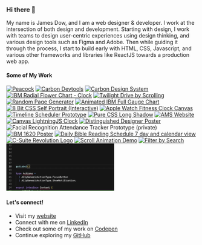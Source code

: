 ### Hi there 👋
My name is James Dow, and I am a web designer & developer. I work at the intersection of both design and development. Starting with design, I work with teams to design user-centric experiences using design thinking, and various design tools such as Figma and Adobe. Then while guiding it through the process, I start to build early with HTML, CSS, Javascript, and various other frameworks and libraries like ReactJS towards a production web app.

#### Some of My Work

<a href="https://peacocktv.com" title="Peacock"><img src="https://github.com/photodow/photodow/assets/3793636/952e1e74-a014-4fc8-a021-fc99219029aa" height="125px" alt="Peacock" /></a> <a href="https://ibm.biz/carbon-devtools-chrome" title="Carbon Devtools"><img src="https://github.com/photodow/photodow/assets/3793636/6feb07be-f4c7-4769-bbf8-f1b03bbbe949" height="125px" alt="Carbon Devtools" /></a> <a href="https://carbondesignsystem.com/" title="Carbon Design System"><img src="https://github.com/photodow/photodow/assets/3793636/02eca081-bd8f-45e9-8e70-a11ad3dee070" height="125px" alt="Carbon Design System" /></a> <a href="https://cdpn.io/pen/debug/GmYpRX" title="IBM Radial Flower Chart - Clock"><img src="https://shots.codepen.io/username/pen/GmYpRX-1280.jpg" height="125px" alt="IBM Radial Flower Chart - Clock" /></a> <a href="https://cdpn.io/pen/debug/mvdrdy" title="Twilight Drive by Scrolling"><img src="https://shots.codepen.io/username/pen/mvdrdy-1280.jpg" height="125px" alt="Twilight Drive by Scrolling" /></a> <a href="https://photodow.github.io/random-ibm/" title="Random Page Generator"><img src="https://github.com/photodow/photodow/assets/3793636/4252658f-9e3d-46ca-a25b-5de68ffe344e" height="125px" alt="Random Page Generator" /></a> <a href="https://cdpn.io/pen/debug/pobqVNa" title="Animated IBM Full Gauge Chart"><img src="https://shots.codepen.io/username/pen/pobqVNa-1280.jpg" height="125px" alt="Animated IBM Full Gauge Chart" /></a> <a href="https://cdpn.io/pen/debug/QWoWPmw" title="8 Bit CSS Self Portrait (Interactive)"><img src="https://shots.codepen.io/username/pen/QWoWPmw-1280.jpg" height="125px" alt="8 Bit CSS Self Portrait (Interactive)" /></a> <a href="https://cdpn.io/pen/debug/KKXLZqp" title="Apple Watch Fitness Clock Canvas"><img src="https://shots.codepen.io/username/pen/KKXLZqp-1280.jpg" height="125px" alt="Apple Watch Fitness Clock Canvas" /></a> <a href="https://photodow.github.io/timeline-prototype/build/" title="Timeline Scheduler Prototype"><img src="https://github.com/photodow/photodow/assets/3793636/22ac6a86-4ded-454a-916b-39caaed3c039" height="125px" alt="Timeline Scheduler Prototype" /></a> <a href="https://cdpn.io/pen/debug/vJWoKp" title="Pure CSS Long Shadow"><img src="https://shots.codepen.io/username/pen/vJWoKp-1280.jpg" height="125px" alt="Pure CSS Long Shadow" /></a> <a href="https://amsc-usa.github.io/website/" title="AMS Website"><img src="https://github.com/photodow/photodow/assets/3793636/8a8aca31-94cf-4790-b5a5-3de5cbb6cadd" height="125px" alt="AMS Website" /></a> <a href="https://cdpn.io/pen/debug/eYeVyYx" title="Canvas LightningJS Clock"><img src="https://shots.codepen.io/username/pen/eYeVyYx-1280.jpg" height="125px" alt="Canvas LightningJS Clock" /></a> <a href="https://cdpn.io/pen/debug/QWMYwWX" title="Distinguished Designer Poster"><img src="https://shots.codepen.io/username/pen/QWMYwWX-1280.jpg" height="125px" alt="Distinguished Designer Poster" /></a>
 <img src="https://github.com/photodow/photodow/assets/3793636/19bf6cbf-fe25-406c-9570-7db0fb800a06" height="125px" alt="Facial Recognition Attendance Tracker Prototype (private)" title="Facial Recognition Attendance Tracker Prototype (private)" /> <a href="https://cdpn.io/pen/debug/rNzRdoE" title="IBM 1620 Poster"><img src="https://shots.codepen.io/username/pen/rNzRdoE-1280.jpg" height="125px" alt="IBM 1620 Poster" /></a> <a href="https://www.cedarparkchurchofchrist.org/resources/dailybiblereading" title="Daily Bible Reading Schedule 7 day and calendar view"><img src="https://github.com/photodow/photodow/assets/3793636/9067c1d0-bd59-41f6-bf6e-4673eed45616" height="125px" alt="Daily Bible Reading Schedule 7 day and calendar view" /></a> <a href="https://cdpn.io/pen/debug/pormjeW" title="C-Suite Revolution Logo"><img src="https://shots.codepen.io/username/pen/pormjeW-1280.jpg" height="125px" alt="C-Suite Revolution Logo" /></a> <a href="https://cdpn.io/pen/debug/vYKaaxK" title="Scroll Animation Demo"><img src="https://shots.codepen.io/username/pen/vYKaaxK-1280.jpg" height="125px" alt="Scroll Animation Demo" /></a> <a href="https://cdpn.io/pen/debug/GJLXjo" title="Filter by Search"><img src="https://shots.codepen.io/username/pen/GJLXjo-1280.jpg" height="125px" alt="Filter by Search" /></a> <a href="https://github.com/photodow/vsc-peacock-labels" title="VS Code Translation Plugin"><img src="https://github.com/photodow/vsc-peacock-labels/raw/main/src/images/autosuggest.gif" height="125px" alt="VS Code Translation Plugin" /></a>

#### Let's connect! 

 - Visit my [website](https://jamesdow.me)
 - Connect with me on [LinkedIn](https://linkedin.com/in/photodow)
 - Check out some of my work on [Codepen](https://codepen.io/photodow)
 - Continue exploring my [GitHub](https://github.com/photodow)




<!--
**photodow/photodow** is a ✨ _special_ ✨ repository because its `README.md` (this file) appears on your GitHub profile.

Here are some ideas to get you started:

- 🔭 I’m currently working on ...
- 🌱 I’m currently learning ...
- 👯 I’m looking to collaborate on ...
- 🤔 I’m looking for help with ...
- 💬 Ask me about ...
- 📫 How to reach me: ...
- 😄 Pronouns: ...
- ⚡ Fun fact: ...
-->
